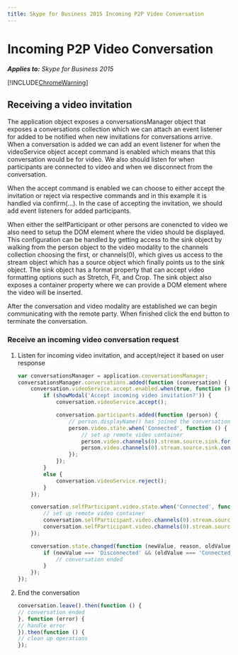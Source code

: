 ```yaml
---
title: Skype for Business 2015 Incoming P2P Video Conversation
---
```

# Incoming P2P Video Conversation


 _**Applies to:** Skype for Business 2015_

[!INCLUDE[ChromeWarning](includes/P2PChromeWarning.md)]

## Receiving a video invitation

The application object exposes a conversationsManager object that exposes a conversations collection which we can attach an event listener for added to be notified when new invitations for conversations arrive.  When a conversation is added we can add an event listener for when the videoService object accept command is enabled which means that this conversation would be for video.  We also should listen for when participants are connected to video and when we disconnect from the conversation.
    
When the accept command is enabled we can choose to either accept the invitation or reject via respective commands and in this example it is handled via confirm(...).  In the case of accepting the invitation, we should add event listeners for added participants.

When either the selfParticipant or other persons are conencted to video we also need to setup the DOM element where the video should be displayed.  This configuration can be handled by getting access to the sink object by walking from the person object to the video modality to the channels collection choosing the first, or channels(0), which gives us access to the stream object which has a source object which finally points us to the sink object.  The sink object has a format property that can accept video formatting options such as Stretch, Fit, and Crop.  The sink object also exposes a container property where we can provide a DOM element where the video will be inserted.

After the conversation and video modality are established we can begin communicating with the remote party.  When finished click the end button to terminate the conversation.

### Receive an incoming video conversation request

1. Listen for incoming video invitation, and accept/reject it based on user response 

    ```js
    var conversationsManager = application.conversationsManager;
    conversationsManager.conversations.added(function (conversation) {
        conversation.videoService.accept.enabled.when(true, function () {
            if (showModal('Accept incoming video invitation?')) {
                conversation.videoService.accept();

                conversation.participants.added(function (person) {
                    // person.displayName() has joined the conversation
                    person.video.state.when('Connected', function () {
                        // set up remote video container
                        person.video.channels(0).stream.source.sink.format('Stretch');
                        person.video.channels(0).stream.source.sink.container(/* DOM node */);
                    });
                });
            }
            else {
                conversation.videoService.reject();
            }
        });

        conversation.selfParticipant.video.state.when('Connected', function () {
            // set up remote video container
            conversation.selfParticipant.video.channels(0).stream.source.sink.format('Stretch');
            conversation.selfParticipant.video.channels(0).stream.source.sink.container(/* DOM node */);
        });

        conversation.state.changed(function (newValue, reason, oldValue) {
            if (newValue === 'Disconnected' && (oldValue === 'Connected' || oldValue === 'Connecting')) {
                // conversation ended
            }
        });
    });
    ```

2. End the conversation

    ```js
    conversation.leave().then(function () {
    // conversation ended
    }, function (error) {
    // handle error
    }).then(function () {
    // clean up operations
    });
    ```
